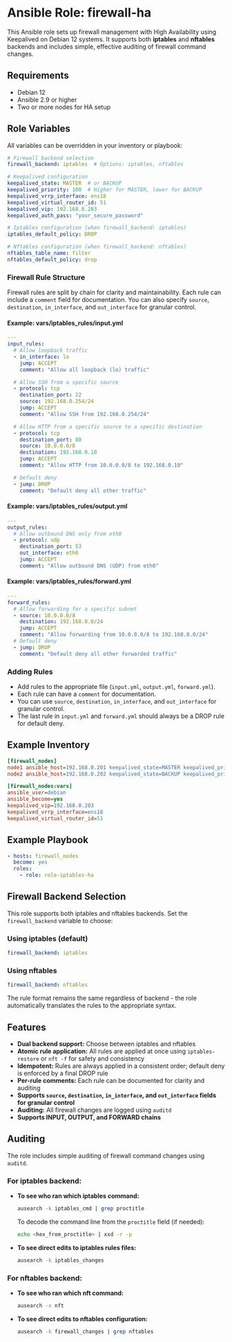 # Ansible Role: firewall-ha

This Ansible role sets up firewall management with High Availability using Keepalived on Debian 12 systems. It supports both **iptables** and **nftables** backends and includes simple, effective auditing of firewall command changes.

## Requirements

- Debian 12
- Ansible 2.9 or higher
- Two or more nodes for HA setup

## Role Variables

All variables can be overridden in your inventory or playbook:

```yaml
# Firewall backend selection
firewall_backend: iptables  # Options: iptables, nftables

# Keepalived configuration
keepalived_state: MASTER  # or BACKUP
keepalived_priority: 100  # Higher for MASTER, lower for BACKUP
keepalived_vrrp_interface: ens18
keepalived_virtual_router_id: 51
keepalived_vip: 192.168.0.203
keepalived_auth_pass: "your_secure_password"

# Iptables configuration (when firewall_backend: iptables)
iptables_default_policy: DROP

# Nftables configuration (when firewall_backend: nftables)
nftables_table_name: filter
nftables_default_policy: drop
```

### Firewall Rule Structure

Firewall rules are split by chain for clarity and maintainability. Each rule can include a `comment` field for documentation. You can also specify `source`, `destination`, `in_interface`, and `out_interface` for granular control.

#### Example: vars/iptables_rules/input.yml
```yaml
---
input_rules:
  # Allow loopback traffic
  - in_interface: lo
    jump: ACCEPT
    comment: "Allow all loopback (lo) traffic"

  # Allow SSH from a specific source
  - protocol: tcp
    destination_port: 22
    source: 192.168.0.254/24
    jump: ACCEPT
    comment: "Allow SSH from 192.168.0.254/24"

  # Allow HTTP from a specific source to a specific destination
  - protocol: tcp
    destination_port: 80
    source: 10.0.0.0/8
    destination: 192.168.0.10
    jump: ACCEPT
    comment: "Allow HTTP from 10.0.0.0/8 to 192.168.0.10"

  # Default deny
  - jump: DROP
    comment: "Default deny all other traffic"
```

#### Example: vars/iptables_rules/output.yml
```yaml
---
output_rules:
  # Allow outbound DNS only from eth0
  - protocol: udp
    destination_port: 53
    out_interface: eth0
    jump: ACCEPT
    comment: "Allow outbound DNS (UDP) from eth0"
```

#### Example: vars/iptables_rules/forward.yml
```yaml
---
forward_rules:
  # Allow forwarding for a specific subnet
  - source: 10.0.0.0/8
    destination: 192.168.0.0/24
    jump: ACCEPT
    comment: "Allow forwarding from 10.0.0.0/8 to 192.168.0.0/24"
  # Default deny
  - jump: DROP
    comment: "Default deny all other forwarded traffic"
```

### Adding Rules
- Add rules to the appropriate file (`input.yml`, `output.yml`, `forward.yml`).
- Each rule can have a `comment` for documentation.
- You can use `source`, `destination`, `in_interface`, and `out_interface` for granular control.
- The last rule in `input.yml` and `forward.yml` should always be a DROP rule for default deny.

## Example Inventory

```ini
[firewall_nodes]
node1 ansible_host=192.168.0.201 keepalived_state=MASTER keepalived_priority=100
node2 ansible_host=192.168.0.202 keepalived_state=BACKUP keepalived_priority=90

[firewall_nodes:vars]
ansible_user=debian
ansible_become=yes
keepalived_vip=192.168.0.203
keepalived_vrrp_interface=ens18
keepalived_virtual_router_id=51
```

## Example Playbook

```yaml
- hosts: firewall_nodes
  become: yes
  roles:
    - role: role-iptables-ha
```

## Firewall Backend Selection

This role supports both iptables and nftables backends. Set the `firewall_backend` variable to choose:

### Using iptables (default)
```yaml
firewall_backend: iptables
```

### Using nftables
```yaml
firewall_backend: nftables
```

The rule format remains the same regardless of backend - the role automatically translates the rules to the appropriate syntax.

## Features
- **Dual backend support:** Choose between iptables and nftables
- **Atomic rule application:** All rules are applied at once using `iptables-restore` or `nft -f` for safety and consistency
- **Idempotent:** Rules are always applied in a consistent order; default deny is enforced by a final DROP rule
- **Per-rule comments:** Each rule can be documented for clarity and auditing
- **Supports `source`, `destination`, `in_interface`, and `out_interface` fields for granular control**
- **Auditing:** All firewall changes are logged using `auditd`
- **Supports INPUT, OUTPUT, and FORWARD chains**

## Auditing

The role includes simple auditing of firewall command changes using `auditd`.

### For iptables backend:
- **To see who ran which iptables command:**
  ```bash
  ausearch -k iptables_cmd | grep proctitle
  ```
  To decode the command line from the `proctitle` field (if needed):
  ```bash
  echo <hex_from_proctitle> | xxd -r -p
  ```
- **To see direct edits to iptables rules files:**
  ```bash
  ausearch -k iptables_changes
  ```

### For nftables backend:
- **To see who ran which nft command:**
  ```bash
  ausearch -x nft
  ```
- **To see direct edits to nftables configuration:**
  ```bash
  ausearch -k firewall_changes | grep nftables
  ```